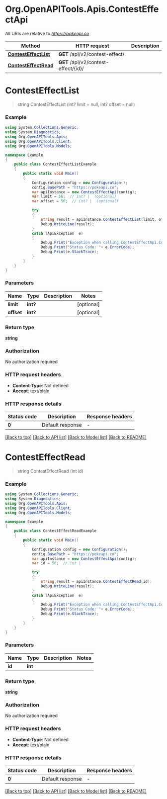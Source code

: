 # Org.OpenAPITools.Apis.ContestEffectApi

All URIs are relative to *https://pokeapi.co*

Method | HTTP request | Description
------------- | ------------- | -------------
[**ContestEffectList**](ContestEffectApi.md#contesteffectlist) | **GET** /api/v2/contest-effect/ | 
[**ContestEffectRead**](ContestEffectApi.md#contesteffectread) | **GET** /api/v2/contest-effect/{id}/ | 


<a name="contesteffectlist"></a>
# **ContestEffectList**
> string ContestEffectList (int? limit = null, int? offset = null)



### Example
```csharp
using System.Collections.Generic;
using System.Diagnostics;
using Org.OpenAPITools.Apis;
using Org.OpenAPITools.Client;
using Org.OpenAPITools.Models;

namespace Example
{
    public class ContestEffectListExample
    {
        public static void Main()
        {
            Configuration config = new Configuration();
            config.BasePath = "https://pokeapi.co";
            var apiInstance = new ContestEffectApi(config);
            var limit = 56;  // int? |  (optional) 
            var offset = 56;  // int? |  (optional) 

            try
            {
                string result = apiInstance.ContestEffectList(limit, offset);
                Debug.WriteLine(result);
            }
            catch (ApiException  e)
            {
                Debug.Print("Exception when calling ContestEffectApi.ContestEffectList: " + e.Message );
                Debug.Print("Status Code: "+ e.ErrorCode);
                Debug.Print(e.StackTrace);
            }
        }
    }
}
```

### Parameters

Name | Type | Description  | Notes
------------- | ------------- | ------------- | -------------
 **limit** | **int?**|  | [optional] 
 **offset** | **int?**|  | [optional] 

### Return type

**string**

### Authorization

No authorization required

### HTTP request headers

 - **Content-Type**: Not defined
 - **Accept**: text/plain


### HTTP response details
| Status code | Description | Response headers |
|-------------|-------------|------------------|
| **0** | Default response |  -  |

[[Back to top]](#) [[Back to API list]](../README.md#documentation-for-api-endpoints) [[Back to Model list]](../README.md#documentation-for-models) [[Back to README]](../README.md)

<a name="contesteffectread"></a>
# **ContestEffectRead**
> string ContestEffectRead (int id)



### Example
```csharp
using System.Collections.Generic;
using System.Diagnostics;
using Org.OpenAPITools.Apis;
using Org.OpenAPITools.Client;
using Org.OpenAPITools.Models;

namespace Example
{
    public class ContestEffectReadExample
    {
        public static void Main()
        {
            Configuration config = new Configuration();
            config.BasePath = "https://pokeapi.co";
            var apiInstance = new ContestEffectApi(config);
            var id = 56;  // int | 

            try
            {
                string result = apiInstance.ContestEffectRead(id);
                Debug.WriteLine(result);
            }
            catch (ApiException  e)
            {
                Debug.Print("Exception when calling ContestEffectApi.ContestEffectRead: " + e.Message );
                Debug.Print("Status Code: "+ e.ErrorCode);
                Debug.Print(e.StackTrace);
            }
        }
    }
}
```

### Parameters

Name | Type | Description  | Notes
------------- | ------------- | ------------- | -------------
 **id** | **int**|  | 

### Return type

**string**

### Authorization

No authorization required

### HTTP request headers

 - **Content-Type**: Not defined
 - **Accept**: text/plain


### HTTP response details
| Status code | Description | Response headers |
|-------------|-------------|------------------|
| **0** | Default response |  -  |

[[Back to top]](#) [[Back to API list]](../README.md#documentation-for-api-endpoints) [[Back to Model list]](../README.md#documentation-for-models) [[Back to README]](../README.md)

